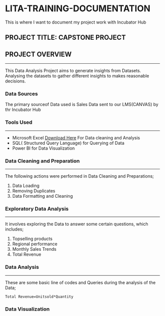 # LITA-TRAINING-DOCUMENTATION
This is where I want to document my project work with Incubator Hub

## PROJECT TITLE: CAPSTONE PROJECT
## PROJECT OVERVIEW
---
This Data Analysis Project aims to generate insights from Datasets. Analysing the datasets to gather different insights to makes reasonable decisions.
### Data Sources
The primary sourceof Data used is Sales Data sent to our LMS(CANVAS) by thr Incubator Hub
### Tools Used
---
- Microsoft Excel [Download Here](http:www.microsoftstore.com)
  For Data cleaning and Analysis
- SQL( Structured Query Language) for Querying of Data
- Power BI for Data Visualization

### Data Cleaning and Preparation
---
The following actions were performed in Data Cleaning and Preparations;
1. Data Loading
2. Removing Duplicates
3. Data Formatting and Cleaning

### Exploratory Data Analysis
---
It involves exploring the Data to answer some certain questions, which includes; 
1. Topselling products
2. Regional performance
3. Monthly Sales Trends
4. Total Revenue
### Data Analysis
---
These are some basic line of codes and Queries during the analysis of the Data;
```Microsoft Excel
Total Revenue=Unitsold*Quantity

```
### Data Visualization














